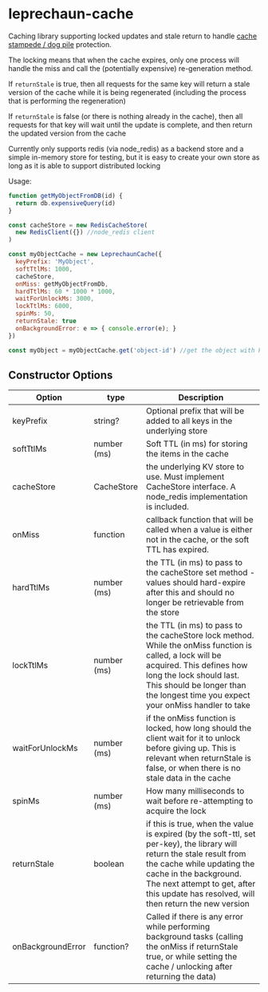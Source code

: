 # leprechaun-cache

Caching library supporting locked updates and stale return to handle [cache stampede / dog pile](https://en.wikipedia.org/wiki/Cache_stampede) protection.

The locking means that when the cache expires, only one process will handle the miss and call the (potentially expensive) re-generation method.

If `returnStale` is true, then all requests for the same key will return a stale version of the cache while it is being regenerated (including the process that is performing the regeneration)

If `returnStale` is false (or there is nothing already in the cache), then all requests for that key will wait until the update is complete, and then return the updated version from the cache

Currently only supports redis (via node_redis) as a backend store and a simple in-memory store for testing, but it is easy to create your own store as long as it is able to support distributed locking

Usage:

```js
function getMyObjectFromDB(id) {
  return db.expensiveQuery(id)
}

const cacheStore = new RedisCacheStore(
  new RedisClient({}) //node_redis client
)

const myObjectCache = new LeprechaunCache({
  keyPrefix: 'MyObject',
  softTtlMs: 1000,
  cacheStore,
  onMiss: getMyObjectFromDb,
  hardTtlMs: 60 * 1000 * 1000,
  waitForUnlockMs: 3000,
  lockTtlMs: 6000,
  spinMs: 50,
  returnStale: true
  onBackgroundError: e => { console.error(e); }
})

const myObject = myObjectCache.get('object-id') //get the object with key 'object-id'. If it doesn't exist, onMiss will be called, and the data will be stored in the cache with a soft TTL of 1000ms
```

## Constructor Options

| Option            | type        | Description                                                                                                                                                                                                                                                              |
| ----------------- | ----------- | ------------------------------------------------------------------------------------------------------------------------------------------------------------------------------------------------------------------------------------------------------------------------ |
| keyPrefix         | string?     | Optional prefix that will be added to all keys in the underlying store                                                                                                                                                                                                   |
| softTtlMs         | number (ms) | Soft TTL (in ms) for storing the items in the cache                                                                                                                                                                                                                      |
| cacheStore        | CacheStore  | the underlying KV store to use. Must implement CacheStore interface. A node_redis implementation is included.                                                                                                                                                            |
| onMiss            | function    | callback function that will be called when a value is either not in the cache, or the soft TTL has expired.                                                                                                                                                              |
| hardTtlMs         | number (ms) | the TTL (in ms) to pass to the cacheStore set method - values should hard-expire after this and should no longer be retrievable from the store                                                                                                                           |
| lockTtlMs         | number (ms) | the TTL (in ms) to pass to the cacheStore lock method. While the onMiss function is called, a lock will be acquired. This defines how long the lock should last. This should be longer than the longest time you expect your onMiss handler to take                      |
| waitForUnlockMs   | number (ms) | if the onMiss function is locked, how long should the client wait for it to unlock before giving up. This is relevant when returnStale is false, or when there is no stale data in the cache                                                                             |
| spinMs            | number (ms) | How many milliseconds to wait before re-attempting to acquire the lock                                                                                                                                                                                                   |
| returnStale       | boolean     | if this is true, when the value is expired (by the soft-ttl, set per-key), the library will return the stale result from the cache while updating the cache in the background. The next attempt to get, after this update has resolved, will then return the new version |
| onBackgroundError | function?   | Called if there is any error while performing background tasks (calling the onMiss if returnStale true, or while setting the cache / unlocking after returning the data)                                                                                                 |
